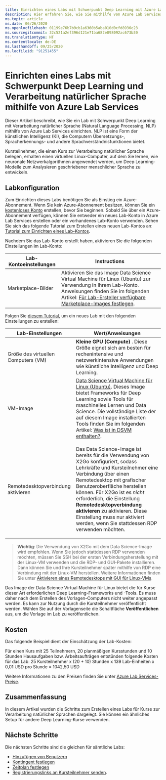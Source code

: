 ```yaml
---
title: Einrichten eines Labs mit Schwerpunkt Deep Learning mit Azure Lab Services | Microsoft-Dokumentation
description: Hier erfahren Sie, wie Sie mithilfe von Azure Lab Services ein Lab mit Schwerpunkt auf Deep Learning mit Verarbeitung natürlicher Sprache einrichten.
ms.topic: article
ms.date: 06/26/2020
ms.openlocfilehash: 01199e76b7b9cb1a6360b5aba010d0cfd8936c23
ms.sourcegitcommit: 32c521a2ef396d121e71ba682e098092ac673b30
ms.translationtype: HT
ms.contentlocale: de-DE
ms.lasthandoff: 09/25/2020
ms.locfileid: "91251455"
---
```

# <a name="set-up-a-lab-focused-on-deep-learning-in-natural-language-processing-using-azure-lab-services"></a>Einrichten eines Labs mit Schwerpunkt Deep Learning und Verarbeitung natürlicher Sprache mithilfe von Azure Lab Services
Dieser Artikel beschreibt, wie Sie ein Lab mit Schwerpunkt Deep Learning mit Verarbeitung natürlicher Sprache (Natural Language Processing, NLP) mithilfe von Azure Lab Services einrichten. NLP ist eine Form der künstlichen Intelligenz (KI), die Computern Übersetzungs-, Spracherkennungs- und andere Sprachverständnisfunktionen bietet.  

Kursteilnehmer, die einen Kurs zur Verarbeitung natürlicher Sprache belegen, erhalten einen virtuellen Linux-Computer, auf dem Sie lernen, wie neuronale Netzwerkalgorithmen angewendet werden, um Deep Learning-Modelle zum Analysieren geschriebener menschlicher Sprache zu entwickeln. 

## <a name="lab-configuration"></a>Labkonfiguration
Zum Einrichten dieses Labs benötigen Sie als Einstieg ein Azure-Abonnement. Wenn Sie kein Azure-Abonnement besitzen, können Sie ein [kostenloses Konto](https://azure.microsoft.com/free/) erstellen, bevor Sie beginnen. Sobald Sie über ein Azure-Abonnement verfügen, können Sie entweder ein neues Lab-Konto in Azure Lab Services erstellen oder ein vorhandenes Lab-Konto verwenden. Sehen Sie sich das folgende Tutorial zum Erstellen eines neuen Lab-Kontos an: [Tutorial zum Einrichten eines Lab-Kontos](tutorial-setup-lab-account.md).
 
Nachdem Sie das Lab-Konto erstellt haben, aktivieren Sie die folgenden Einstellungen im Lab-Konto: 

| Lab-Kontoeinstellungen | Instructions |
| ----------- | ------------ |  
| Marketplace-Bilder | Aktivieren Sie das Image Data Science Virtual Machine für Linux (Ubuntu) zur Verwendung in Ihrem Lab-Konto.  Anweisungen finden Sie im folgenden Artikel: [Für Lab-Ersteller verfügbare Marketplace-Images festlegen](specify-marketplace-images.md). | 

Folgen Sie [diesem Tutorial](tutorial-setup-classroom-lab.md), um ein neues Lab mit den folgenden Einstellungen zu erstellen:

| Lab-Einstellungen | Wert/Anweisungen | 
| ------------ | ------------------ |
| Größe des virtuellen Computers (VM) | **Kleine GPU (Compute)** . Diese Größe eignet sich am besten für rechenintensive und netzwerkintensive Anwendungen wie künstliche Intelligenz und Deep Learning. |
| VM-Image | [Data Science Virtual Machine für Linux (Ubuntu)](https://azuremarketplace.microsoft.com/marketplace/apps/microsoft-dsvm.ubuntu-1804). Dieses Image bietet Frameworks für Deep Learning sowie Tools für maschinelles Lernen und Data Science. Die vollständige Liste der auf diesem Image installierten Tools finden Sie im folgenden Artikel: [Was ist in DSVM enthalten?](../machine-learning/data-science-virtual-machine/overview.md#whats-included-on-the-dsvm). |
| Remotedesktopverbindung aktivieren | <p>Das Data Science-Image ist bereits für die Verwendung von X2Go konfiguriert, sodass Lehrkräfte und Kursteilnehmer eine Verbindung über einen Remotedesktop mit grafischer Benutzeroberfläche herstellen können.  Für X2Go ist es *nicht* erforderlich, die Einstellung **Remotedesktopverbindung aktivieren** zu aktivieren.  Diese Einstellung muss nur aktiviert werden, wenn Sie stattdessen RDP verwenden möchten.

>**Wichtig**: Die Verwendung von X2Go mit dem Data Science-Image wird empfohlen. Wenn Sie jedoch stattdessen RDP verwenden möchten, müssen Sie SSH bei der ersten Verbindungsherstellung mit der Linux-VM verwenden und die RDP- und GUI-Pakete installieren.  Dann können Sie und Ihre Kursteilnehmer später mithilfe von RDP eine Verbindung mit der Linux-VM herstellen.  Weitere Informationen finden Sie unter [Aktivieren eines Remotedesktops mit GUI für Linux-VMs](how-to-enable-remote-desktop-linux.md).

Das Image der Data Science Virtual Machine für Linux bietet die für Kurse dieser Art erforderlichen Deep Learning-Frameworks und -Tools. Es muss daher nach dem Erstellen des Vorlagen-Computers nicht weiter angepasst werden. Es kann zur Nutzung durch die Kursteilnehmer veröffentlicht werden. Wählen Sie auf der Vorlagenseite die Schaltfläche **Veröffentlichen** aus, um die Vorlage im Lab zu veröffentlichen.  

## <a name="cost"></a>Kosten
Das folgende Beispiel dient der Einschätzung der Lab-Kosten: 

Für einen Kurs mit 25 Teilnehmern, 20 planmäßigen Kursstunden und 10 Stunden Hausaufgaben bzw. Arbeitsaufträgen entstünden folgende Kosten für das Lab: 25 Kursteilnehmer x (20 + 10) Stunden x 139 Lab-Einheiten x 0,01 USD pro Stunde = 1042,50 USD

Weitere Informationen zu den Preisen finden Sie unter [Azure Lab Services-Preise](https://azure.microsoft.com/pricing/details/lab-services/).

## <a name="conclusion"></a>Zusammenfassung
In diesem Artikel wurden die Schritte zum Erstellen eines Labs für Kurse zur Verarbeitung natürlicher Sprachen dargelegt. Sie können ein ähnliches Setup für andere Deep Learning-Kurse verwenden.

## <a name="next-steps"></a>Nächste Schritte
Die nächsten Schritte sind die gleichen für sämtliche Labs:

- [Hinzufügen von Benutzern](tutorial-setup-classroom-lab.md#add-users-to-the-lab)
- [Kontingent festlegen](how-to-configure-student-usage.md#set-quotas-for-users)
- [Zeitplan festlegen](tutorial-setup-classroom-lab.md#set-a-schedule-for-the-lab) 
- [Registrierungslinks an Kursteilnehmer senden](how-to-configure-student-usage.md#send-invitations-to-users). 

